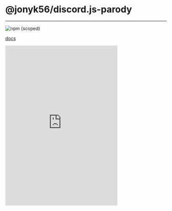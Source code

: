 # @jonyk56/discord.js-parody
___

![npm (scoped)](https://img.shields.io/npm/v/@jonyk56/discord.js-parody?style=plastic)

[docs](http://jonyk56.github.io/discord.js-parody)

<iframe src="https://discordapp.com/widget?id=702215705898254338&theme=dark" width="350" height="500" allowtransparency="true" frameborder="0"></iframe>